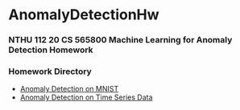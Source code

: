 # AnomalyDetectionHw

### NTHU 112 20 CS 565800 Machine Learning for Anomaly Detection Homework

### Homework Directory
- [Anomaly Detection on MNIST](./Hw1/)
- [Anomaly Detection on Time Series Data](./Hw2/)
